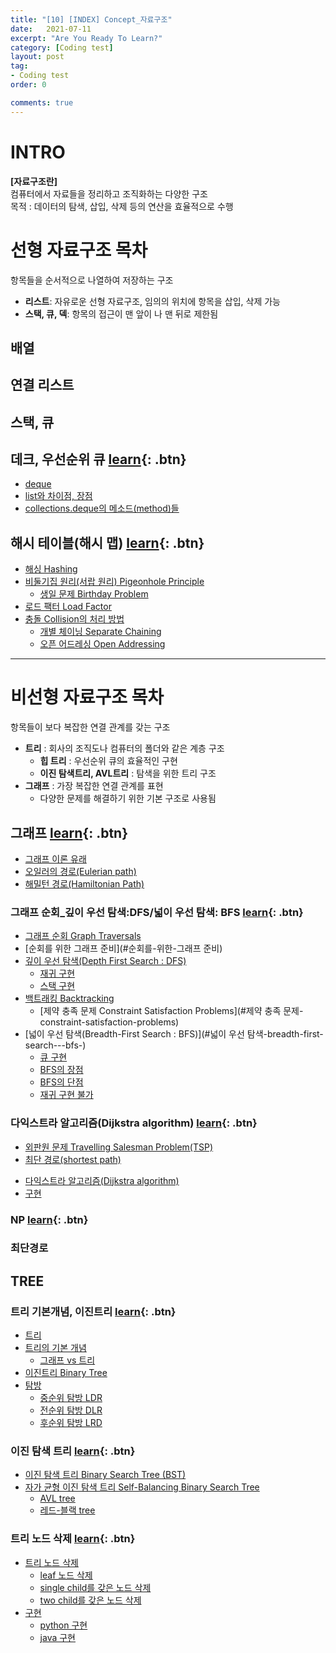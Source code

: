 ```yaml
---
title: "[10] [INDEX] Concept_자료구조"
date:   2021-07-11
excerpt: "Are You Ready To Learn?"
category: [Coding test]
layout: post
tag:
- Coding test
order: 0

comments: true
---
```


# **INTRO**
**[자료구조란]**         
컴퓨터에서 자료들을 정리하고 조직화하는 다양한 구조      
목적 : 데이터의 탐색, 삽입, 삭제 등의 연산을 효율적으로 수행       


# **선형 자료구조 목차** 
항목들을 순서적으로 나열하여 저장하는 구조    
* **리스트**: 자유로운 선형 자료구조, 임의의 위치에 항목을 삽입, 삭제 가능          
* **스택, 큐, 덱**: 항목의 접근이 맨 앞이 나 맨 뒤로 제한됨        


## 배열

## 연결 리스트

## 스택, 큐

## 데크, 우선순위 큐    [learn](https://yerimoh.github.io/Algo9/){: .btn}
- [deque](#deque)
- [list와 차이점, 장점](#list와-차이점,-장점)
- [collections.deque의 메소드(method)들](#collectionsdeque의-메소드(method)들)



## 해시 테이블(해시 맵)     [learn](https://yerimoh.github.io/Algo016/){: .btn}
- [해싱 Hashing](#해싱-hashing)
- [비둘기집 원리(서랍 원리) Pigeonhole Principle](#비둘기집-원리-서랍-원리--pigeonhole-principle)
    + [생일 문제 Birthday Problem](#생일-문제-birthday-problem)
- [로드 팩터  Load Factor](#로드-팩터--load-factor)
- [충돌 Collision의 처리 방법](#충돌-collision의-처리-방법)
    + [개별 체이닝  Separate Chaining](#개별-체이닝--separate-chaining)
    + [오픈 어드레싱 Open Addressing](#오픈-어드레싱-open-addressing)   


----

# **비선형 자료구조 목차**
항목들이 보다 복잡한 연결 관계를 갖는 구조      
* **트리** : 회사의 조직도나 컴퓨터의 폴더와 같은 계층 구조    
   * **힙 트리** : 우선순위 큐의 효율적인 구현        
   * **이진 탐색트리, AVL트리** : 탐색을 위한 트리 구조    
* **그래프** : 가장 복잡한 연결 관계를 표현    
   * 다양한 문제를 해결하기 위한 기본 구조로 사용됨      


## 그래프    [learn](https://yerimoh.github.io/Algo017/){: .btn}
- [그래프 이론 유래](#그래프-이론-유래)
- [오일러의 경로(Eulerian path)](#오일러의-경로(eulerian-path))
- [해밀턴 경로(Hamiltonian Path)](#해밀턴-경로-hamiltonian-path-)

### 그래프 순회_깊이 우선 탐색:DFS/넓이 우선 탐색: BFS        [learn](https://yerimoh.github.io/Algo020/){: .btn}
- [그래프 순회 Graph Traversals](#그래프-순회-graph-traversals)
- [순회를 위한 그래프 준비](#순회를-위한-그래프 준비)
- [깊이 우선 탐색(Depth First Search : DFS)](#깊이-우선-탐색-depth-first-search---dfs-)
  * [재귀 구현](#재귀-구현)
  * [스택 구현](#스택-구현)
- [백트래킹 Backtracking](#백트래킹-backtracking)
  * [제약 충족 문제 Constraint Satisfaction Problems](#제약 충족 문제-constraint-satisfaction-problems)
- [넓이 우선 탐색(Breadth-First Search : BFS)](#넓이 우선 탐색-breadth-first-search---bfs-)
  * [큐 구현](#큐-구현)
  * [BFS의 장점](#bfs의-장점)
  * [BFS의 단점](#bfs의-단점)
  * [재귀 구현 불가](#재귀-구현-불가)


### 다익스트라 알고리즘(Dijkstra algorithm)   [learn](https://yerimoh.github.io/Algo018/){: .btn}
  * [외판원 문제 Travelling Salesman Problem(TSP)](#외판원-문제-travelling-salesman-problem-tsp-)
  * [최단 경로(shortest path)](#최단-경로-shortest-path-)
- [다익스트라 알고리즘(Dijkstra algorithm)](#다익스트라-알고리즘-dijkstra-algorithm-)
- [구현](#구현)



### NP  [learn](https://yerimoh.github.io/Algo019/){: .btn}

### 최단경로

## TREE 
### 트리 기본개념, 이진트리 [learn](https://yerimoh.github.io/Algo022/){: .btn}
- [트리](#트리)
- [트리의 기본 개념](#트리의-기본-개념)
  * [그래프 vs 트리](#그래프-vs-트리)
- [이진트리 Binary Tree](#이진트리-binary-tree)
- [탐방](#탐방)
    + [중순위 탐방 LDR](#중순위-탐방-ldr)
    + [전순위 탐방 DLR](#전순위-탐방-dlr)
    + [후순위 탐방 LRD](#후순위-탐방-lrd)

### 이진 탐색 트리 [learn](https://yerimoh.github.io/Algo023/){: .btn}
- [이진 탐색 트리 Binary Search Tree (BST)](#이진-탐색-트리-binary-search-tree--bst-)
- [자가 균형 이진 탐색 트리 Self-Balancing Binary Search Tree](#자가-균형-이진-탐색-트리-self-balancing-binary-search-tree)
  * [AVL tree](#avl-tree)
  * [레드-블랙 tree](#레드-블랙-tree)


### 트리 노드 삭제 [learn](https://yerimoh.github.io/Algo024/){: .btn}
- [트리 노드 삭제](#트리-노드-삭제)
  * [leaf 노드 삭제](#leaf-노드-삭제)
  * [single child를 갖은 노드 삭제](#single-child를-갖은-노드-삭제)
  * [two child를 갖은 노드 삭제](#two-child를-갖은-노드-삭제)
- [구현](#구현)
  * [python 구현](#python-구현)
  * [java 구현](#java-구현)

